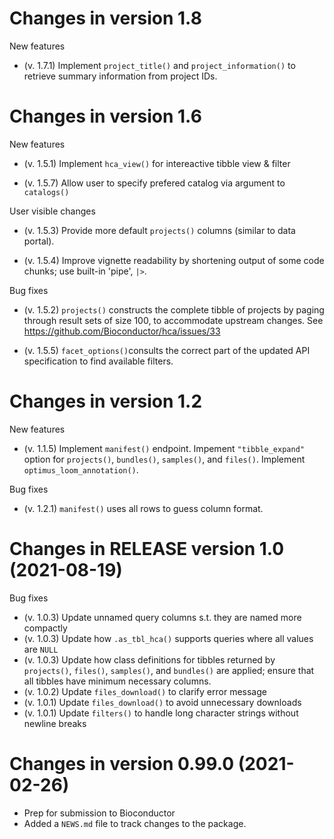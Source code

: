 # Changes in version 1.8

New features

- (v. 1.7.1) Implement `project_title()` and `project_information()`
  to retrieve summary information from project IDs.

# Changes in version 1.6

New features

+ (v. 1.5.1) Implement `hca_view()` for intereactive tibble view & filter

+ (v. 1.5.7) Allow user to specify prefered catalog via argument to
  `catalogs()`

User visible changes

+ (v. 1.5.3) Provide more default `projects()` columns (similar to
  data portal).

+ (v. 1.5.4) Improve vignette readability by shortening output of some
  code chunks; use built-in 'pipe', `|>`.

Bug fixes

+ (v. 1.5.2) `projects()` constructs the complete tibble of projects
  by paging through result sets of size 100, to accommodate upstream
  changes. See https://github.com/Bioconductor/hca/issues/33

+ (v. 1.5.5) `facet_options()`consults the correct part of the updated
  API specification to find available filters.

# Changes in version 1.2

New features

+ (v. 1.1.5) Implement `manifest()` endpoint. Impement `"tibble_expand"`
  option for `projects()`, `bundles()`, `samples()`, and `files()`. Implement
  `optimus_loom_annotation()`.

Bug fixes

+ (v. 1.2.1) `manifest()` uses all rows to guess column format.

# Changes in RELEASE version 1.0 (2021-08-19)

Bug fixes

+ (v. 1.0.3) Update unnamed query columns s.t. they are named more compactly
+ (v. 1.0.3) Update how `.as_tbl_hca()` supports queries where
  all values are `NULL`
+ (v. 1.0.3) Update how class definitions for tibbles returned by
  `projects()`, `files()`, `samples()`, and `bundles()` are applied;
  ensure that all tibbles have minimum necessary columns.
+ (v. 1.0.2) Update `files_download()` to clarify error message
+ (v. 1.0.1) Update `files_download()` to avoid unnecessary downloads
+ (v. 1.0.1) Update `filters()` to handle long character strings
  without newline breaks

# Changes in version 0.99.0 (2021-02-26)

+ Prep for submission to Bioconductor
+ Added a `NEWS.md` file to track changes to the package.
